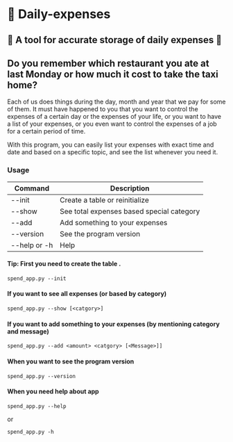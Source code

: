 # 📝 Daily-expenses
## 🔧 A tool for accurate storage of daily expenses 🔧
## Do you remember which restaurant you ate at last Monday or how much it cost to take the taxi home?

Each of us does things during the day, month and year that we pay for some of them.
It must have happened to you that you want to control the expenses of a certain day or the expenses of your life, or you want to have a list of your expenses, or you even want to control the expenses of a job for a certain period of time.

With this program, you can easily list your expenses with exact time and date and based on a specific topic, and see the list whenever you need it.
### Usage
| Command | Description |
| --- | --- |
| --init | Create a table  or reinitialize |
| --show|See total expenses based special category |
| --add|Add something to your expenses |
| --version | See the program version |
| --help or -h | Help|



#### Tip: First you need to create the table .
```
spend_app.py --init
```

#### If you want to see all expenses (or based by category) 
```
spend_app.py --show [<catgory>]
```
#### If you want to add something to your expenses (by mentioning category and message)
```
spend_app.py --add <amount> <catgory> [<Message>]]
```
#### When you want to see the program version
```
spend_app.py --version
```
#### When you need help about app
```
spend_app.py --help 
```
or
```
spend_app.py -h
```
